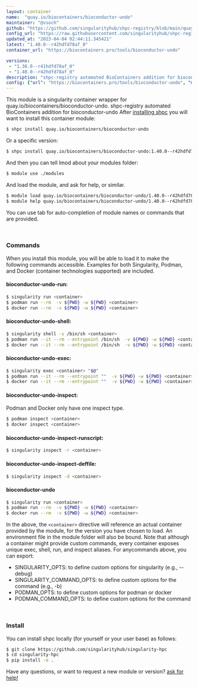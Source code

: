 ```yaml
---
layout: container
name:  "quay.io/biocontainers/bioconductor-undo"
maintainer: "@vsoch"
github: "https://github.com/singularityhub/shpc-registry/blob/main/quay.io/biocontainers/bioconductor-undo/container.yaml"
config_url: "https://raw.githubusercontent.com/singularityhub/shpc-registry/main/quay.io/biocontainers/bioconductor-undo/container.yaml"
updated_at: "2023-04-04 02:44:11.345421"
latest: "1.40.0--r42hdfd78af_0"
container_url: "https://biocontainers.pro/tools/bioconductor-undo"

versions:
 - "1.36.0--r41hdfd78af_0"
 - "1.40.0--r42hdfd78af_0"
description: "shpc-registry automated BioContainers addition for bioconductor-undo"
config: {"url": "https://biocontainers.pro/tools/bioconductor-undo", "maintainer": "@vsoch", "description": "shpc-registry automated BioContainers addition for bioconductor-undo", "latest": {"1.40.0--r42hdfd78af_0": "sha256:2024059b861d96c5c7e2398ef8e2c6de7227eaf5e7a0cbdf797299e9e9652753"}, "tags": {"1.36.0--r41hdfd78af_0": "sha256:59829ff2fb8c48ae429a37d8cb98313fe7dbdbfe8435ab5a789adc611d1afc0c", "1.40.0--r42hdfd78af_0": "sha256:2024059b861d96c5c7e2398ef8e2c6de7227eaf5e7a0cbdf797299e9e9652753"}, "docker": "quay.io/biocontainers/bioconductor-undo"}
---
```


This module is a singularity container wrapper for quay.io/biocontainers/bioconductor-undo.
shpc-registry automated BioContainers addition for bioconductor-undo
After [installing shpc](#install) you will want to install this container module:


```bash
$ shpc install quay.io/biocontainers/bioconductor-undo
```

Or a specific version:

```bash
$ shpc install quay.io/biocontainers/bioconductor-undo:1.40.0--r42hdfd78af_0
```

And then you can tell lmod about your modules folder:

```bash
$ module use ./modules
```

And load the module, and ask for help, or similar.

```bash
$ module load quay.io/biocontainers/bioconductor-undo/1.40.0--r42hdfd78af_0
$ module help quay.io/biocontainers/bioconductor-undo/1.40.0--r42hdfd78af_0
```

You can use tab for auto-completion of module names or commands that are provided.

<br>

### Commands

When you install this module, you will be able to load it to make the following commands accessible.
Examples for both Singularity, Podman, and Docker (container technologies supported) are included.

#### bioconductor-undo-run:

```bash
$ singularity run <container>
$ podman run --rm  -v ${PWD} -w ${PWD} <container>
$ docker run --rm  -v ${PWD} -w ${PWD} <container>
```

#### bioconductor-undo-shell:

```bash
$ singularity shell -s /bin/sh <container>
$ podman run --it --rm --entrypoint /bin/sh  -v ${PWD} -w ${PWD} <container>
$ docker run --it --rm --entrypoint /bin/sh  -v ${PWD} -w ${PWD} <container>
```

#### bioconductor-undo-exec:

```bash
$ singularity exec <container> "$@"
$ podman run --it --rm --entrypoint ""  -v ${PWD} -w ${PWD} <container> "$@"
$ docker run --it --rm --entrypoint ""  -v ${PWD} -w ${PWD} <container> "$@"
```

#### bioconductor-undo-inspect:

Podman and Docker only have one inspect type.

```bash
$ podman inspect <container>
$ docker inspect <container>
```

#### bioconductor-undo-inspect-runscript:

```bash
$ singularity inspect -r <container>
```

#### bioconductor-undo-inspect-deffile:

```bash
$ singularity inspect -d <container>
```



#### bioconductor-undo

```bash
$ singularity run <container>
$ podman run --rm  -v ${PWD} -w ${PWD} <container>
$ docker run --rm  -v ${PWD} -w ${PWD} <container>
```


In the above, the `<container>` directive will reference an actual container provided
by the module, for the version you have chosen to load. An environment file in the
module folder will also be bound. Note that although a container
might provide custom commands, every container exposes unique exec, shell, run, and
inspect aliases. For anycommands above, you can export:

 - SINGULARITY_OPTS: to define custom options for singularity (e.g., --debug)
 - SINGULARITY_COMMAND_OPTS: to define custom options for the command (e.g., -b)
 - PODMAN_OPTS: to define custom options for podman or docker
 - PODMAN_COMMAND_OPTS: to define custom options for the command

<br>

### Install

You can install shpc locally (for yourself or your user base) as follows:

```bash
$ git clone https://github.com/singularityhub/singularity-hpc
$ cd singularity-hpc
$ pip install -e .
```

Have any questions, or want to request a new module or version? [ask for help!](https://github.com/singularityhub/singularity-hpc/issues)